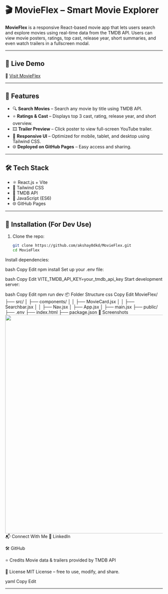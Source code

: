 # 🎬 MovieFlex – Smart Movie Explorer

**MovieFlex** is a responsive React-based movie app that lets users search and explore movies using real-time data from the TMDB API. Users can view movie posters, ratings, top cast, release year, short summaries, and even watch trailers in a fullscreen modal.

---

## 🚀 Live Demo

🔗 [Visit MovieFlex](https://akshay0dkd.github.io/MovieFlex/)

---

## 📌 Features

- 🔍 **Search Movies** – Search any movie by title using TMDB API.
- ⭐ **Ratings & Cast** – Displays top 3 cast, rating, release year, and short overview.
- 🎞 **Trailer Preview** – Click poster to view full-screen YouTube trailer.
- 📱 **Responsive UI** – Optimized for mobile, tablet, and desktop using Tailwind CSS.
- 🌐 **Deployed on GitHub Pages** – Easy access and sharing.

---

## 🛠 Tech Stack

- ⚛️ React.js + Vite
- 🎨 Tailwind CSS
- 🎥 TMDB API
- 🧠 JavaScript (ES6)
- 🌐 GitHub Pages

---

## 🧰 Installation (For Dev Use)

1. Clone the repo:
   ```bash
   git clone https://github.com/akshay0dkd/MovieFlex.git
   cd MovieFlex
Install dependencies:

bash
Copy
Edit
npm install
Set up your .env file:

bash
Copy
Edit
VITE_TMDB_API_KEY=your_tmdb_api_key
Start development server:

bash
Copy
Edit
npm run dev
📦 Folder Structure
css
Copy
Edit
MovieFlex/
├── src/
│   ├── components/
│   │   ├── MovieCard.jsx
│   │   ├── Searchbar.jsx
│   │   ├── Nav.jsx
│   ├── App.jsx
│   ├── main.jsx
├── public/
├── .env
├── index.html
├── package.json
📸 Screenshots
<img src="https://i.imgur.com/YOUR_SCREENSHOT_LINK.png" width="700"/>
📬 Connect With Me
🔗 LinkedIn

🛠 GitHub

⭐ Credits
Movie data & trailers provided by TMDB API

📄 License
MIT License – free to use, modify, and share.

yaml
Copy
Edit

---
 
